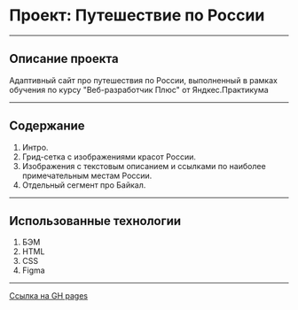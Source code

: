 # Проект: Путешествие по России
------------------------------ 

## **Описание проекта**
Адаптивный сайт про путешествия по России, выполненный в рамках обучения по курсу "Веб-разработчик Плюс" от Яндкес.Практикума

------------------------------ 

## **Содержание**
1. Интро.
2. Грид-сетка с изображениями красот России.
3. Изображения с текстовым описанием и ссылками по наиболее примечательным местам России.
4. Отдельный сегмент про Байкал.
------------------------------ 
## **Использованные технологии**
1. БЭМ
2. HTML
3. CSS
4. Figma
------------------------------ 
[Ссылка на GH pages](https://edgar-ianke.github.io/russian-travel/)
